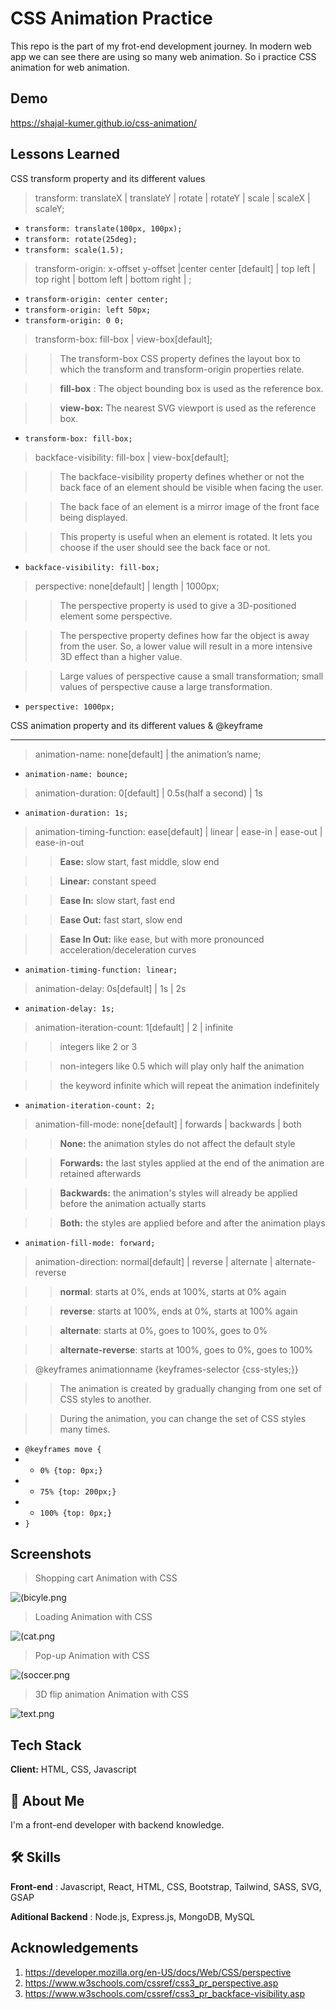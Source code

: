 # CSS Animation Practice

This repo is the part of my frot-end development journey. In modern web app we can see there are using so many web animation. So i practice CSS animation for web animation.

## Demo

https://shajal-kumer.github.io/css-animation/

## Lessons Learned

CSS transform property and its different values

> transform: translateX | translateY | rotate | rotateY | scale | scaleX | scaleY;

-   `transform: translate(100px, 100px);`
-   `transform: rotate(25deg);`
-   `transform: scale(1.5);`

> transform-origin: x-offset y-offset |center center [default] | top left | top right | bottom left | bottom right | ;

-   `transform-origin: center center;`
-   `transform-origin: left 50px;`
-   `transform-origin: 0 0;`

> transform-box: fill-box | view-box[default];

> > The transform-box CSS property defines the layout box to which the transform and transform-origin properties relate.

> > **fill-box** : The object bounding box is used as the reference box.

> > **view-box:** The nearest SVG viewport is used as the reference box.

-   `transform-box: fill-box;`

> backface-visibility: fill-box | view-box[default];

> > The backface-visibility property defines whether or not the back face of an element should be visible when facing the user.

> > The back face of an element is a mirror image of the front face being displayed.

> > This property is useful when an element is rotated. It lets you choose if the user should see the back face or not.

-   `backface-visibility: fill-box;`

> perspective: none[default] | length | 1000px;

> > The perspective property is used to give a 3D-positioned element some perspective.

> > The perspective property defines how far the object is away from the user. So, a lower value will result in a more intensive 3D effect than a higher value.

> > Large values of perspective cause a small transformation; small values of perspective cause a large transformation.

-   `perspective: 1000px;`

CSS animation property and its different values & @keyframe

---

> animation-name: none[default] | the animation’s name;

-   `animation-name: bounce;`

> animation-duration: 0[default] | 0.5s(half a second) | 1s

-   `animation-duration: 1s;`

> animation-timing-function: ease[default] | linear | ease-in | ease-out | ease-in-out

> > **Ease:** slow start, fast middle, slow end

> > **Linear:** constant speed

> > **Ease In:** slow start, fast end

> > **Ease Out:** fast start, slow end

> > **Ease In Out:** like ease, but with more pronounced acceleration/deceleration curves

-   `animation-timing-function: linear;`

> animation-delay: 0s[default] | 1s | 2s

-   `animation-delay: 1s;`

> animation-iteration-count: 1[default] | 2 | infinite

> > integers like 2 or 3

> > non-integers like 0.5 which will play only half the animation

> > the keyword infinite which will repeat the animation indefinitely

-   `animation-iteration-count: 2;`

> animation-fill-mode: none[default] | forwards | backwards | both

> > **None:** the animation styles do not affect the default style

> > **Forwards:** the last styles applied at the end of the animation are retained afterwards

> > **Backwards:** the animation's styles will already be applied before the animation actually starts

> > **Both:** the styles are applied before and after the animation plays

-   `animation-fill-mode: forward;`

> animation-direction: normal[default] | reverse | alternate | alternate-reverse

> > **normal**: starts at 0%, ends at 100%, starts at 0% again

> > **reverse**: starts at 100%, ends at 0%, starts at 100% again

> > **alternate**: starts at 0%, goes to 100%, goes to 0%

> > **alternate-reverse**: starts at 100%, goes to 0%, goes to 100%

> @keyframes animationname {keyframes-selector {css-styles;}}

> > The animation is created by gradually changing from one set of CSS styles to another.

> > During the animation, you can change the set of CSS styles many times.

-   `@keyframes move {`
-   -   `0% {top: 0px;}`
-   -   `75% {top: 200px;}`
-   -   `100% {top: 0px;}`
-   `}`

## Screenshots

> Shopping cart Animation with CSS

![(bicyle.png](shopping.png)

> Loading Animation with CSS

![(cat.png](loading.png)

> Pop-up Animation with CSS

![(soccer.png](pop-up.png)

> 3D flip animation Animation with CSS

![text.png](flip.png)

## Tech Stack

**Client:** HTML, CSS, Javascript

## 🚀 About Me

I'm a front-end developer with backend knowledge.

## 🛠 Skills

**Front-end** : Javascript, React, HTML, CSS, Bootstrap, Tailwind, SASS, SVG, GSAP

**Aditional Backend** : Node.js, Express.js, MongoDB, MySQL

## Acknowledgements

1. https://developer.mozilla.org/en-US/docs/Web/CSS/perspective
2. https://www.w3schools.com/cssref/css3_pr_perspective.asp
3. https://www.w3schools.com/cssref/css3_pr_backface-visibility.asp
